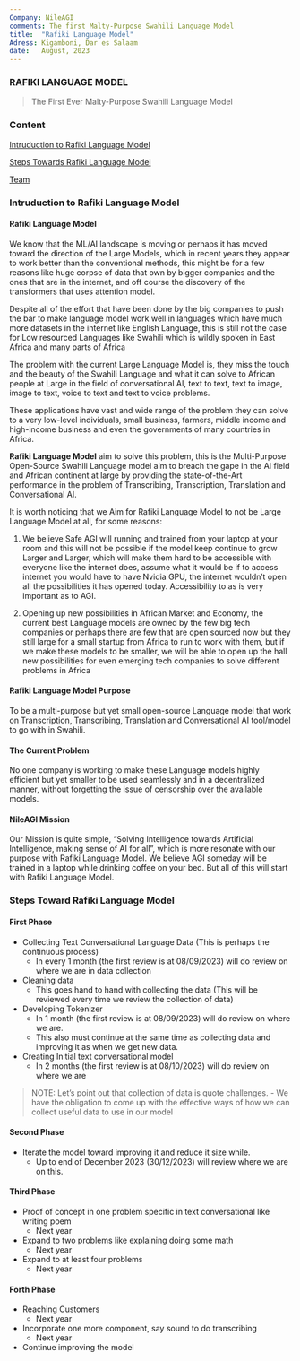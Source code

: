 ```yaml
---
Company: NileAGI
comments: The first Malty-Purpose Swahili Language Model
title:  "Rafiki Language Model"
Adress: Kigamboni, Dar es Salaam
date:   August, 2023
---
```


### RAFIKI LANGUAGE MODEL

> The First Ever Malty-Purpose Swahili Language Model


### Content
[Intruduction to Rafiki Language Model](###Intruduction-to-Rafiki-Language-Model)

[Steps Towards Rafiki Language Model](###Steps-Towards-Rafiki-Language-Model)

[Team](###Team)


### Intruduction to Rafiki Language Model

#### Rafiki Language Model
We know that the ML/AI landscape is moving or perhaps it has moved toward the direction of the Large Models, which in recent years they appear to work better than the conventional methods, this might be for a few reasons like huge corpse of data that own by bigger companies and the ones that are in the internet, and off course the discovery of the transformers that uses attention model.

Despite all of the effort that have been done by the big companies to push the bar to make language model work well in languages which have much more datasets in the internet like English Language, this is still not the case for Low resourced Languages like Swahili which is wildly spoken in East Africa and many parts of Africa

The problem with the current Large Language Model is, they miss the touch and the beauty of the Swahili Language and what it can solve to African people at Large in the field of conversational AI, text to text, text to image, image to text, voice to text and text to voice problems.

These applications have vast and wide range of the problem they can solve to a very low-level individuals, small business, farmers, middle income and high-income business and even the governments of many countries in Africa.

**Rafiki Language Model** aim to solve this problem, this is the Multi-Purpose Open-Source Swahili Language model aim to breach the gape in the AI field and African continent at large by providing the state-of-the-Art performance in the problem of Transcribing, Transcription, Translation and Conversational AI. 

It is worth noticing that we Aim for Rafiki Language Model to not be Large Language Model at all, for some reasons:

  1. We believe Safe AGI will running and trained from your laptop at your room and this will not be possible if the model keep continue to grow Larger and Larger, which will make them hard to be accessible with everyone like the internet does, assume what it would be if to access internet you would have to have Nvidia GPU, the internet wouldn’t open all the possibilities it has opened today. Accessibility to as is very important as to AGI.

  2. Opening up new possibilities in African Market and Economy, the current best Language models are owned by the few big tech companies or perhaps there are few that are open sourced now but they still large for a small startup from Africa to run to work with them, but if we make these models to be smaller, we will be able to open up the hall new possibilities for even emerging tech companies to solve different problems in Africa

#### Rafiki Language Model Purpose

To be a multi-purpose but yet small open-source Language model that work on Transcription, Transcribing, Translation and Conversational AI tool/model to go with in Swahili.

#### The Current Problem

No one company is working to make these Language models highly efficient but yet smaller to be used seamlessly and in a decentralized manner, without forgetting the issue of censorship over the available models. 

#### NileAGI Mission

Our Mission is quite simple, “Solving Intelligence towards Artificial Intelligence, making sense of AI for all”, which is more resonate with our purpose with Rafiki Language Model.
We believe AGI someday will be trained in a laptop while drinking coffee on your bed.
But all of this will start with Rafiki Language Model.

### Steps Toward Rafiki Language Model

#### First Phase

  - Collecting Text Conversational Language Data (This is perhaps the continuous process)
    - In every 1 month (the first review is at 08/09/2023) will do review on where we are in data collection
  - Cleaning data
    - This goes hand to hand with collecting the data (This will be reviewed every time we review the collection of data)
  - Developing Tokenizer
    - In 1 month (the first review is at 08/09/2023) will do review on where we are.
    - This also must continue at the same time as collecting data and improving it as when we get new data.
  - Creating Initial text conversational model
    - In 2 months (the first review is at 08/10/2023) will do review on where we are
> NOTE: Let’s point out that collection of data is quote challenges.
        - We have the obligation to come up with the effective ways of how we can collect useful data to use in our model

#### Second Phase
  - Iterate the model toward improving it and reduce it size while.
    - Up to end of December 2023 (30/12/2023) will review where we are on this.
#### Third Phase
  - Proof of concept in one problem specific in text conversational like writing poem
    - Next year
  - Expand to two problems like explaining doing some math
    - Next year 
  - Expand to at least four problems 
    - Next year

#### Forth Phase
  - Reaching Customers
    - Next year
  - Incorporate one more component, say sound to do transcribing
    - Next year
  - Continue improving the model
